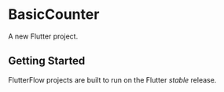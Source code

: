 # BasicCounter

A new Flutter project.

## Getting Started

FlutterFlow projects are built to run on the Flutter _stable_ release.
